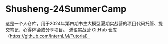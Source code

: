 ﻿# Shusheng-24SummerCamp

这是一个人仓库，用于2024年第四期书生大模型夏期实战营的项目代码托管、提交笔记、心得体会或分享项目。
浦语实战营 GitHub 仓库（https://github.com/InternLM/Tutorial）
